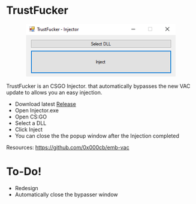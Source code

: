 # TrustFucker
<p align="center">
  <img src="IMAGES/preview.png">

</p>

TrustFucker is an CSGO Injector. that automatically bypasses the new VAC update to allows you an easy injection.

  - Download latest [Release](https://github.com/thefipsy/TrustFucker/releases/)
  - Open Injector.exe
  - Open CS:GO
  - Select a DLL
  - Click Inject
  - You can close the the popup window after the Injection completed

Resources: https://github.com/0x000cb/emb-vac
# To-Do!

  - Redesign
  - Automatically close the bypasser window


